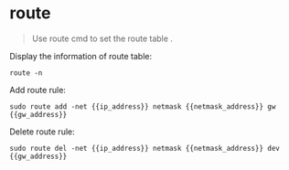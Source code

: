 route 
======

> Use route cmd to set the route table .

Display the information of route table:

    route -n

Add route rule:

    sudo route add -net {{ip_address}} netmask {{netmask_address}} gw {{gw_address}}

Delete route rule:

    sudo route del -net {{ip_address}} netmask {{netmask_address}} dev {{gw_address}}
